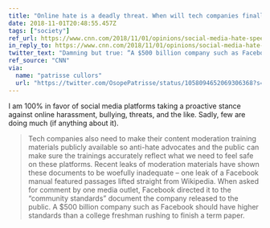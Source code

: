 ```yaml
---
title: "Online hate is a deadly threat. When will tech companies finally take it seriously?"
date: 2018-11-01T20:48:55.457Z
tags: ["society"]
ref_url: https://www.cnn.com/2018/11/01/opinions/social-media-hate-speech-cullors/index.html
in_reply_to: https://www.cnn.com/2018/11/01/opinions/social-media-hate-speech-cullors/index.html
twitter_text: "Damning but true: “A $500 billion company such as Facebook should have higher standards than a college freshman rushing to finish a term paper.”"
ref_source: "CNN"
via:
  name: "patrisse cullors"
  url: "https://twitter.com/OsopePatrisse/status/1058094652069306368?s=20"
---
```


I am 100% in favor of social media platforms taking a proactive stance against online harassment, bullying, threats, and the like. Sadly, few are doing much (if anything about it).

> Tech companies also need to make their content moderation training materials publicly available so anti-hate advocates and the public can make sure the trainings accurately reflect what we need to feel safe on these platforms. Recent leaks of moderation materials have shown these documents to be woefully inadequate – one leak of a Facebook manual featured passages lifted straight from Wikipedia. When asked for comment by one media outlet, Facebook directed it to the “community standards” document the company released to the public. A $500 billion company such as Facebook should have higher standards than a college freshman rushing to finish a term paper.